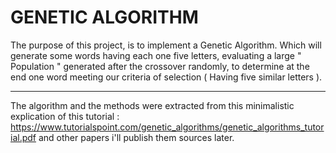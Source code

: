 GENETIC ALGORITHM
===
The purpose of this project, is to implement a Genetic Algorithm. Which will generate some words having each one five letters, evaluating a large " Population " generated after the crossover randomly, to determine at the end one word meeting our criteria of selection ( Having five similar letters ).

---
The algorithm and the methods were extracted from this minimalistic explication of this tutorial : 
https://www.tutorialspoint.com/genetic_algorithms/genetic_algorithms_tutorial.pdf
and other papers i'll publish them sources later. 


